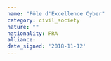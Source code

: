 ```yaml
---
name: "Pôle d'Excellence Cyber"
category: civil_society
nature: ""
nationality: FRA
alliance: 
date_signed: '2018-11-12'
---
```

    